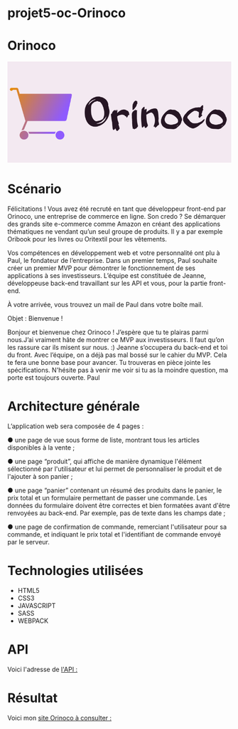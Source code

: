 # projet5-oc-Orinoco

# Orinoco

![](images/logo.png)

# Scénario

Félicitations ! Vous avez été recruté en tant que développeur front-end par Orinoco, une entreprise de commerce en ligne.
Son credo ? Se démarquer des grands site e-commerce comme Amazon en créant des applications thématiques ne vendant qu’un seul groupe de produits. Il y a par exemple Oribook pour les livres ou Oritextil pour les vêtements.

Vos compétences en développement web et votre personnalité ont plu à Paul, le fondateur de l’entreprise.
Dans un premier temps, Paul souhaite créer un premier MVP pour démontrer le fonctionnement de ses applications à ses investisseurs.
L’équipe est constituée de Jeanne, développeuse back-end travaillant sur les API et vous, pour la partie front-end.

À votre arrivée, vous trouvez un mail de Paul dans votre boîte mail.

  Objet : Bienvenue !

  Bonjour et bienvenue chez Orinoco ! J’espère que tu te plairas parmi nous.J’ai vraiment hâte de montrer ce MVP aux investisseurs. Il faut qu’on les rassure car ils misent sur nous. :)
  Jeanne s’occupera du back-end et toi du front.
  Avec l’équipe, on a déjà pas mal bossé sur le cahier du MVP. Cela te fera une bonne base pour avancer. Tu trouveras en pièce jointe les spécifications.
  N'hésite pas à venir me voir si tu as la moindre question, ma porte est toujours ouverte.
  Paul
 


# Architecture générale

L’application web sera composée de 4 pages :

● une page de vue sous forme de liste, montrant tous les articles disponibles à la vente ;

● une page “produit”, qui affiche de manière dynamique l'élément sélectionné par l'utilisateur et lui permet de personnaliser le produit et de l'ajouter à son panier ;

● une page “panier” contenant un résumé des produits dans le panier, le prix total et un formulaire permettant de passer une commande. Les données du formulaire doivent être correctes et bien formatées avant d'être renvoyées au back-end. Par exemple, pas de texte dans les champs date ;

● une page de confirmation de commande, remerciant l'utilisateur pour sa commande, et indiquant le prix total et l'identifiant de commande envoyé par le serveur.

# Technologies utilisées

* HTML5
* CSS3
* JAVASCRIPT
* SASS
* WEBPACK

# API 

Voici l'adresse de [l'API :](https://oc-p5-api.herokuapp.com/api/cameras)


# Résultat

Voici mon [site Orinoco à consulter :](https://av-code80.github.io/AvGhasemian-P5-JS/)